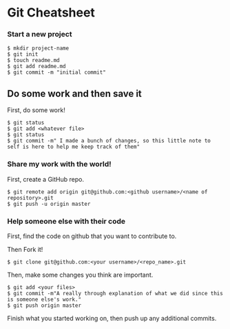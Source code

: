 # Git Cheatsheet

### Start a new project

```shell
$ mkdir project-name
$ git init
$ touch readme.md
$ git add readme.md
$ git commit -m "initial commit"
```

## Do some work and then save it

First, do some work!

```shell
$ git status
$ git add <whatever file>
$ git status
$ git commit -m" I made a bunch of changes, so this little note to self is here to help me keep track of them"
```


### Share my work with the world!

First, create a GitHub repo.

```shell
$ git remote add origin git@github.com:<github username>/<name of repository>.git
$ git push -u origin master
```

### Help someone else with their code

First, find the code on github that you want to contribute to.

Then Fork it!

```shell
$ git clone git@github.com:<your username>/<repo_name>.git
```
Then, make some changes you think are important.

```shell
$ git add <your files>
$ git commit -m"A really through explanation of what we did since this is someone else's work."
$ git push origin master
```
Finish what you started working on, then push up any additional commits.




